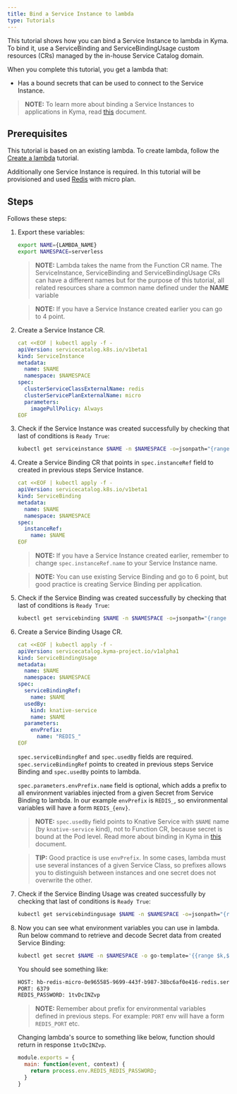 ```yaml
---
title: Bind a Service Instance to lambda
type: Tutorials
---
```


This tutorial shows how you can bind a Service Instance to lambda in Kyma. To bind it, use a ServiceBinding and ServiceBindingUsage custom resources (CRs) managed by the in-house Service Catalog domain.

When you complete this tutorial, you get a lambda that:

- Has a bound secrets that can be used to connect to the Service Instance.

>**NOTE:** To learn more about binding a Service Instances to applications in Kyma, read [this](/components/service-catalog/#details-provisioning-and-binding) document.

## Prerequisites

This tutorial is based on an existing lambda. To create lambda, follow the [Create a lambda](#tutorials-create-a-lambda) tutorial.

Additionally one Service Instance is required. In this tutorial will be provisioned and used [Redis](https://redis.io/) with micro plan.

## Steps

Follows these steps:

1. Export these variables:

    ```bash
    export NAME={LAMBDA_NAME}
    export NAMESPACE=serverless
    ```

    > **NOTE:** Lambda takes the name from the Function CR name. The ServiceInstance, ServiceBinding and ServiceBindingUsage CRs can have a different names but for the purpose of this tutorial, all related resources share a common name defined under the **NAME** variable

    > **NOTE:** If you have a Service Instance created earlier you can go to 4 point.

2. Create a Service Instance CR.

    ```yaml
    cat <<EOF | kubectl apply -f -
    apiVersion: servicecatalog.k8s.io/v1beta1
    kind: ServiceInstance
    metadata:
      name: $NAME
      namespace: $NAMESPACE
    spec:
      clusterServiceClassExternalName: redis
      clusterServicePlanExternalName: micro
      parameters:
        imagePullPolicy: Always
    EOF    
    ```

3. Check if the Service Instance was created successfully by checking that last of conditions is `Ready True`:

    ```bash
    kubectl get serviceinstance $NAME -n $NAMESPACE -o=jsonpath="{range .status.conditions[*]}{.type}{'\t'}{.status}{'\n'}{end}"
    ```

4. Create a Service Binding CR that points in `spec.instanceRef` field to created in previous steps Service Instance.

    ```yaml
    cat <<EOF | kubectl apply -f -
    apiVersion: servicecatalog.k8s.io/v1beta1
    kind: ServiceBinding
    metadata:
      name: $NAME
      namespace: $NAMESPACE
    spec:
      instanceRef:
        name: $NAME
    EOF    
    ```

    > **NOTE:** If you have a Service Instance created earlier, remember to change `spec.instanceRef.name` to your Service Instance name.

    > **NOTE:** You can use existing Service Binding and go to 6 point, but good practice is creating Service Binding per application.

5. Check if the Service Binding was created successfully by checking that last of conditions is `Ready True`:

    ```bash
    kubectl get servicebinding $NAME -n $NAMESPACE -o=jsonpath="{range .status.conditions[*]}{.type}{'\t'}{.status}{'\n'}{end}"
    ```

6. Create a Service Binding Usage CR.

    ```yaml
    cat <<EOF | kubectl apply -f -
    apiVersion: servicecatalog.kyma-project.io/v1alpha1
    kind: ServiceBindingUsage
    metadata:
      name: $NAME
      namespace: $NAMESPACE
    spec:
      serviceBindingRef:
        name: $NAME
      usedBy:
        kind: knative-service
        name: $NAME
      parameters:
        envPrefix:
          name: "REDIS_"
    EOF    
    ```

    `spec.serviceBindingRef` and `spec.usedBy` fields are required. `spec.serviceBindingRef` points to created in previous steps Service Binding and `spec.usedBy` points to lambda.

    `spec.parameters.envPrefix.name` field is optional, which adds a prefix to all environment variables injected from a given Secret from Service Binding to lambda. In our example `envPrefix` is `REDIS_`, so environmental variables will have a form `REDIS_{env}`.

    > **NOTE:** `spec.usedBy` field points to Knative Service with `$NAME` name (by `knative-service` kind), not to Function CR, because secret is bound at the Pod level. Read more about binding in Kyma in [this](/components/service-catalog/#details-provisioning-and-binding) document.

    > **TIP:** Good practice is use `envPrefix`. In some cases, lambda must use several instances of a given Service Class, so prefixes allows you to distinguish between instances and one secret does not overwrite the other.

7. Check if the Service Binding Usage was created successfully by checking that last of conditions is `Ready True`:

    ```bash
    kubectl get servicebindingusage $NAME -n $NAMESPACE -o=jsonpath="{range .status.conditions[*]}{.type}{'\t'}{.status}{'\n'}{end}"
    ```

8. Now you can see what environment variables you can use in lambda. Run below command to retrieve and decode Secret data from created Service Binding:

    ```bash
    kubectl get secret $NAME -n $NAMESPACE -o go-template='{{range $k,$v := .data}}{{printf "%s: " $k}}{{if not $v}}{{$v}}{{else}}{{$v | base64decode}}{{end}}{{"\n"}}{{end}}'
    ```

    You should see something like:

    ```bash
    HOST: hb-redis-micro-0e965585-9699-443f-b987-38bc6af0e416-redis.serverless.svc.cluster.local
    PORT: 6379
    REDIS_PASSWORD: 1tvDcINZvp
    ```

    > **NOTE:** Remember about prefix for environmental variables defined in previous steps. For example: `PORT` env will have a form `REDIS_PORT` etc.

    Changing lambda's source to something like below, function should return in response `1tvDcINZvp`.

    ```js
    module.exports = {
      main: function(event, context) {
        return process.env.REDIS_REDIS_PASSWORD;
      }
    }
    ```
